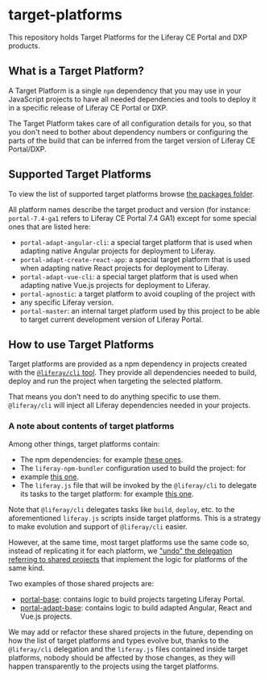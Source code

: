 # target-platforms

This repository holds Target Platforms for the Liferay CE Portal and DXP
products.

## What is a Target Platform?

A Target Platform is a single `npm` dependency that you may use in your
JavaScript projects to have all needed dependencies and tools to deploy it in a
specific release of Liferay CE Portal or DXP.

The Target Platform takes care of all configuration details for you, so that
you don't need to bother about dependency numbers or configuring the parts of
the build that can be inferred from the target version of Liferay CE
Portal/DXP.

## Supported Target Platforms

To view the list of supported target platforms browse
[the packages folder](./packages).

All platform names describe the target product and version (for instance:
`portal-7.4-ga1` refers to Liferay CE Portal 7.4 GA1) except for some special
ones that are listed here:

-   `portal-adapt-angular-cli`: a special target platform that is used when
    adapting native Angular projects for deployment to Liferay.
-   `portal-adapt-create-react-app`: a special target platform that is used when
    adapting native React projects for deployment to Liferay.
-   `portal-adapt-vue-cli`: a special target platform that is used when adapting
    native Vue.js projects for deployment to Liferay.
-   `portal-agnostic`: a target platform to avoid coupling of the project with
-   any
    specific Liferay version.
-   `portal-master`: an internal target platform used by this project to be able
    to target current development version of Liferay Portal.

## How to use Target Platforms

Target platforms are provided as a npm dependency in projects created with the
[`@liferay/cli` tool](https://github.com/izaera/liferay-frontend-projects/blob/doc-toolkit-3/projects/js-toolkit/packages/liferay-cli).
They provide all dependencies needed to build, deploy and run the project when
targeting the selected platform.

That means you don't need to do anything specific to use them. `@liferay/cli`
will inject all Liferay dependencies needed in your projects.

### A note about contents of target platforms

Among other things, target platforms contain:

-   The npm dependencies: for example
    [these ones](https://github.com/izaera/liferay-frontend-projects/blob/doc-toolkit-3/target-platforms/packages/portal-7.4-ga1/package.json#L5-L131).
-   The `liferay-npm-bundler` configuration used to build the project: for
-   example
    [this one](https://github.com/izaera/liferay-frontend-projects/blob/doc-toolkit-3/target-platforms/packages/portal-7.4-ga1/config.json).
-   The `liferay.js` file that will be invoked by the `@liferay/cli` to delegate
    its tasks to the target platform: for example
    [this one](https://github.com/izaera/liferay-frontend-projects/blob/doc-toolkit-3/target-platforms/packages/portal-7.4-ga1/liferay.js).

Note that `@liferay/cli` delegates tasks like `build`, `deploy`, etc. to the
aforementioned `liferay.js` scripts inside target platforms. This is a strategy
to make evolution and support of `@liferay/cli` easier.

However, at the same time, most target platforms use the same code so, instead
of replicating it for each platform, we
["undo" the delegation referring to shared projects](https://github.com/izaera/liferay-frontend-projects/blob/doc-toolkit-3/target-platforms/packages/portal-7.4-ga1/liferay.js#L8)
that implement the logic for platforms of the same kind.

Two examples of those shared projects are:

-   [portal-base](https://github.com/izaera/liferay-frontend-projects/tree/doc-toolkit-3/projects/js-toolkit/packages/portal-base):
    contains logic to build projects targeting Liferay Portal.
-   [portal-adapt-base](https://github.com/izaera/liferay-frontend-projects/tree/doc-toolkit-3/projects/js-toolkit/packages/portal-adapt-base):
    contains logic to build adapted Angular, React and Vue.js projects.

We may add or refactor these shared projects in the future, depending on how
the list of target platforms and types evolve but, thanks to the `@liferay/cli`
delegation and the `liferay.js` files contained inside target platforms, nobody
should be affected by those changes, as they will happen transparently to the
projects using the target platforms.
